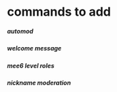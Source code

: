 # commands to add

##### automod
##### welcome message 
##### mee6 level roles
##### nickname moderation
